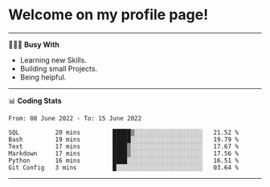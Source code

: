 # Welcome on my profile page!
<!-- print(("dralla"[::-1]+"s").capitalize()) -->

---
👨🏻‍💻 **Busy With**
* Learning new Skills.
* Building small Projects.
* Being helpful.

---
📊 **Coding Stats**
<!--START_SECTION:waka-->

```text
From: 08 June 2022 - To: 15 June 2022

SQL          20 mins         █████▒░░░░░░░░░░░░░░░░░░░   21.52 %
Bash         19 mins         █████░░░░░░░░░░░░░░░░░░░░   19.79 %
Text         17 mins         ████▒░░░░░░░░░░░░░░░░░░░░   17.67 %
Markdown     17 mins         ████▒░░░░░░░░░░░░░░░░░░░░   17.56 %
Python       16 mins         ████░░░░░░░░░░░░░░░░░░░░░   16.51 %
Git Config   3 mins          █░░░░░░░░░░░░░░░░░░░░░░░░   03.64 %
```

<!--END_SECTION:waka-->
---
